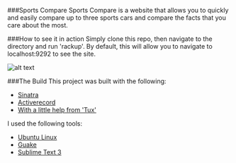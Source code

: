 ###Sports Compare
Sports Compare is a website that allows you to quickly and easily compare up to three sports cars and compare the facts that you care about the most.

###How to see it in action
Simply clone this repo, then navigate to the directory and run 'rackup'.
By default, this will allow you to navigate to localhost:9292 to see the site.

![alt text](tbd "A screenshot of the project")

###The Build
This project was built with the following:
- [Sinatra](https://www.google.com)
- [Activerecord](http://www.rubydoc.info/gems/activerecord/4.2.4)
- [With a little help from 'Tux'](https://github.com/cldwalker/tux)

I used the following tools:
- [Ubuntu Linux](http://www.ubuntu.com/)
- [Guake](https://github.com/Guake/guake)
- [Sublime Text 3](http://www.sublimetext.com/3)